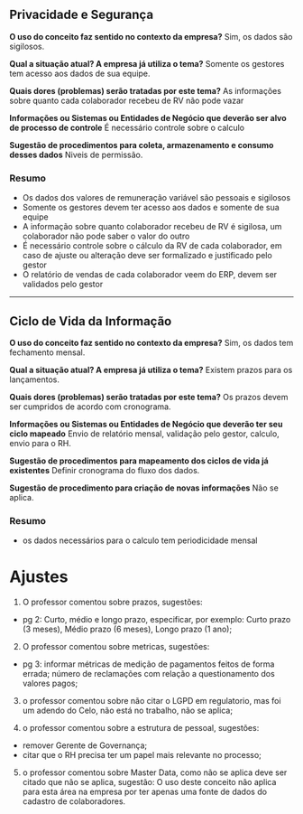 ## Privacidade e Segurança

**O uso do conceito faz sentido no contexto da empresa?**
Sim, os dados são sigilosos.

**Qual a situação atual? A empresa já utiliza o tema?**
Somente os gestores tem acesso aos dados de sua equipe.

**Quais dores (problemas) serão tratadas por este tema?**
As informações sobre quanto cada colaborador recebeu de RV não pode vazar

**Informações ou Sistemas ou Entidades de Negócio que deverão ser alvo de processo de controle**
É necessário controle sobre o calculo

**Sugestão de procedimentos para coleta, armazenamento e consumo desses dados**
Niveis de permissão.

### Resumo
- Os dados dos valores de remuneração variável são pessoais e sigilosos
- Somente os gestores devem ter acesso aos dados e somente de sua equipe
- A informação sobre quanto colaborador recebeu de RV é sigilosa, um colaborador não pode saber o valor do outro
- É necessário controle sobre o cálculo da RV de cada colaborador, em caso de ajuste ou alteração deve ser formalizado e justificado pelo gestor
- O relatório de vendas de cada colaborador veem do ERP, devem ser validados pelo gestor

-------

## Ciclo de Vida da Informação

**O uso do conceito faz sentido no contexto da empresa?**
Sim, os dados tem fechamento mensal.

**Qual a situação atual? A empresa já utiliza o tema?**
Existem prazos para os lançamentos.

**Quais dores (problemas) serão tratadas por este tema?**
Os prazos devem ser cumpridos de acordo com cronograma.

**Informações ou Sistemas ou Entidades de Negócio que deverão ter seu ciclo mapeado**
Envio de relatório mensal, validação pelo gestor, calculo, envio para o RH.

**Sugestão de procedimentos para mapeamento dos ciclos de vida já existentes**
Definir cronograma do fluxo dos dados.

**Sugestão de procedimento para criação de novas informações**
Não se aplica.

### Resumo
- os dados necessários para o calculo tem periodicidade mensal

# Ajustes

1) O professor comentou sobre prazos, sugestões:  
- pg 2: Curto, médio e longo prazo, especificar, por exemplo: Curto prazo (3 meses), Médio prazo (6 meses), Longo prazo (1 ano);

2) O professor comentou sobre metricas, sugestões:  
- pg 3: informar métricas de medição de pagamentos feitos de forma errada; número de reclamações com relação a questionamento dos valores pagos;

3) o professor comentou sobre não citar o LGPD em regulatorio, mas foi um adendo do Celo, não está no trabalho, não se aplica;

4) o professor comentou sobre a estrutura de pessoal, sugestões:
- remover Gerente de Governança;
- citar que o RH precisa ter um papel mais relevante no processo;

5) o professor comentou sobre Master Data, como não se aplica deve ser citado que não se aplica, sugestão:
O uso deste conceito não aplica para esta área na empresa por ter apenas uma fonte de dados do cadastro de colaboradores.
